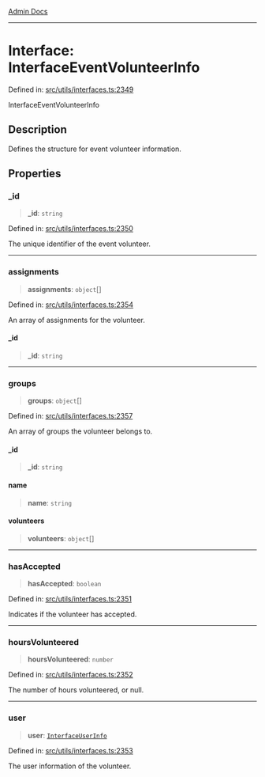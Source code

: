 [Admin Docs](/)

***

# Interface: InterfaceEventVolunteerInfo

Defined in: [src/utils/interfaces.ts:2349](https://github.com/PalisadoesFoundation/talawa-admin/blob/main/src/utils/interfaces.ts#L2349)

InterfaceEventVolunteerInfo

## Description

Defines the structure for event volunteer information.

## Properties

### \_id

> **\_id**: `string`

Defined in: [src/utils/interfaces.ts:2350](https://github.com/PalisadoesFoundation/talawa-admin/blob/main/src/utils/interfaces.ts#L2350)

The unique identifier of the event volunteer.

***

### assignments

> **assignments**: `object`[]

Defined in: [src/utils/interfaces.ts:2354](https://github.com/PalisadoesFoundation/talawa-admin/blob/main/src/utils/interfaces.ts#L2354)

An array of assignments for the volunteer.

#### \_id

> **\_id**: `string`

***

### groups

> **groups**: `object`[]

Defined in: [src/utils/interfaces.ts:2357](https://github.com/PalisadoesFoundation/talawa-admin/blob/main/src/utils/interfaces.ts#L2357)

An array of groups the volunteer belongs to.

#### \_id

> **\_id**: `string`

#### name

> **name**: `string`

#### volunteers

> **volunteers**: `object`[]

***

### hasAccepted

> **hasAccepted**: `boolean`

Defined in: [src/utils/interfaces.ts:2351](https://github.com/PalisadoesFoundation/talawa-admin/blob/main/src/utils/interfaces.ts#L2351)

Indicates if the volunteer has accepted.

***

### hoursVolunteered

> **hoursVolunteered**: `number`

Defined in: [src/utils/interfaces.ts:2352](https://github.com/PalisadoesFoundation/talawa-admin/blob/main/src/utils/interfaces.ts#L2352)

The number of hours volunteered, or null.

***

### user

> **user**: [`InterfaceUserInfo`](InterfaceUserInfo.md)

Defined in: [src/utils/interfaces.ts:2353](https://github.com/PalisadoesFoundation/talawa-admin/blob/main/src/utils/interfaces.ts#L2353)

The user information of the volunteer.
